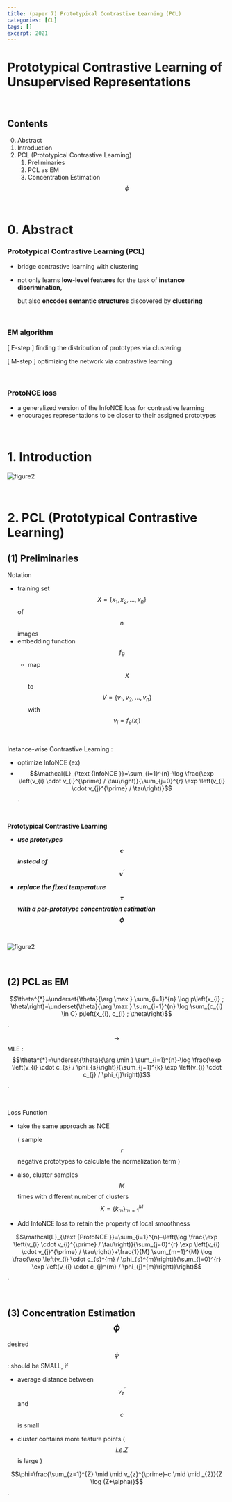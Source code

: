 ```yaml
---
title: (paper 7) Prototypical Contrastive Learning (PCL)
categories: [CL]
tags: []
excerpt: 2021
---
```


<script src="https://cdn.mathjax.org/mathjax/latest/MathJax.js?config=TeX-AMS-MML_HTMLorMML" type="text/javascript"></script>

# Prototypical Contrastive Learning of Unsupervised Representations

<br>

## Contents

0. Abstract
1. Introduction
2. PCL (Prototypical Contrastive Learning)
   1. Preliminaries
   2. PCL as EM
   3. Concentration Estimation $$\phi$$

<br>

# 0. Abstract

### Prototypical Contrastive Learning (PCL)

- bridge contrastive learning with clustering

- not only learns **low-level features** for the task of **instance discrimination,**

  but also **encodes semantic structures** discovered by **clustering**

<br>

### EM algorithm

[ E-step ] finding the distribution of prototypes via clustering

[ M-step ] optimizing the network via contrastive learning

<br>

### ProtoNCE loss

- a generalized version of the InfoNCE loss for contrastive learning
- encourages representations to be closer to their assigned prototypes

<br>

# 1. Introduction

![figure2](/assets/img/cl/img14.png)

<br>

# 2. PCL (Prototypical Contrastive Learning)

## (1) Preliminaries

Notation

- training set $$X=\left\{x_{1}, x_{2}, \ldots, x_{n}\right\}$$ of $$n$$ images
- embedding function $$f_{\theta}$$ 
  - map $$X$$ to $$V=\left\{v_{1}, v_{2}, \ldots, v_{n}\right\}$$ with $$v_{i}=f_{\theta}\left(x_{i}\right)$$

<br>

Instance-wise Contrastive Learning : 

- optimize InfoNCE (ex)
- $$\mathcal{L}_{\text {InfoNCE }}=\sum_{i=1}^{n}-\log \frac{\exp \left(v_{i} \cdot v_{i}^{\prime} / \tau\right)}{\sum_{j=0}^{r} \exp \left(v_{i} \cdot v_{j}^{\prime} / \tau\right)}$$.

<br>

**Prototypical Contrastive Learning**

- ***use prototypes $$c$$ instead of $$v^{\prime}$$***

- ***replace the fixed temperature $$\tau$$ with a per-prototype concentration estimation $$\phi$$***

<br>

![figure2](/assets/img/cl/img15.png)

<br>

## (2) PCL as EM

$$\theta^{*}=\underset{\theta}{\arg \max } \sum_{i=1}^{n} \log p\left(x_{i} ; \theta\right)=\underset{\theta}{\arg \max } \sum_{i=1}^{n} \log \sum_{c_{i} \in C} p\left(x_{i}, c_{i} ; \theta\right)$$.

$$\rightarrow$$ MLE : $$\theta^{*}=\underset{\theta}{\arg \min } \sum_{i=1}^{n}-\log \frac{\exp \left(v_{i} \cdot c_{s} / \phi_{s}\right)}{\sum_{j=1}^{k} \exp \left(v_{i} \cdot c_{j} / \phi_{j}\right)}$$.

<br>

Loss Function

- take the same approach as NCE

  ( sample $$r$$ negative prototypes to calculate the normalization term )

- also, cluster samples $$M$$ times with different number of clusters $$K=\{k_m\}_{m=1}^M$$

- Add InfoNCE loss to retain the property of local smoothness

$$\mathcal{L}_{\text {ProtoNCE }}=\sum_{i=1}^{n}-\left(\log \frac{\exp \left(v_{i} \cdot v_{i}^{\prime} / \tau\right)}{\sum_{j=0}^{r} \exp \left(v_{i} \cdot v_{j}^{\prime} / \tau\right)}+\frac{1}{M} \sum_{m=1}^{M} \log \frac{\exp \left(v_{i} \cdot c_{s}^{m} / \phi_{s}^{m}\right)}{\sum_{j=0}^{r} \exp \left(v_{i} \cdot c_{j}^{m} / \phi_{j}^{m}\right)}\right)$$.

<br>

## (3) Concentration Estimation $$\phi$$

desired $$\phi$$ : should be SMALL, if

- average distance between $$v_z^{'}$$ and $$c$$ is small

- cluster contains more feature points ( $$i.e. Z$$ is large )

$$\phi=\frac{\sum_{z=1}^{Z} \mid \mid v_{z}^{\prime}-c \mid \mid _{2}}{Z \log (Z+\alpha)}$$.

